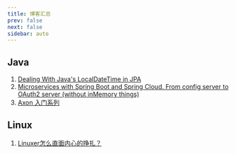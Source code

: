 ```yaml
---
title: 博客汇总
prev: false
next: false
sidebar: auto
---
```


## Java

1. [Dealing With Java's LocalDateTime in JPA](https://dzone.com/articles/dealing-with-javas-localdatetime-in-jpa)
2. [Microservices with Spring Boot and Spring Cloud. From config server to OAuth2 server (without inMemory things)](https://itnext.io/microservices-with-spring-boot-and-spring-cloud-16d2c056ba12)
3. [Axon 入门系列](http://edisonxu.com/categories/Java/%E6%A1%86%E6%9E%B6/CQRS/Axon/)

## Linux

1. [Linuxer怎么直面内心的挣扎？](https://manateelazycat.github.io/opensource/business/2017/12/11/straight-to-the-heart.html)
